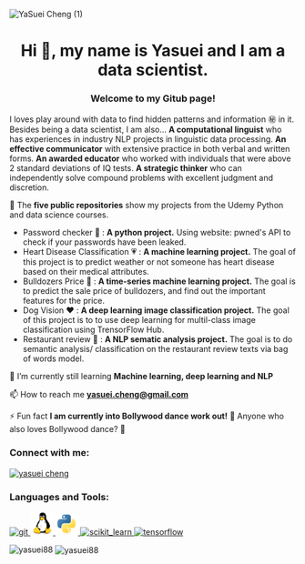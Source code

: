 ![YaSuei Cheng (1)](https://user-images.githubusercontent.com/70978272/136773808-3baf9da0-72d2-4246-9796-0dcb4d620a93.png)



<h1 align="center">Hi 👋, my name is Yasuei and I am a data scientist. </h1>
<h3 align="center"> Welcome to my Gitub page! </h3>

I loves play around with data to find hidden patterns and information :secret: in it. Besides being a data scientist, I am also...
**A computational linguist** who has experiences in industry NLP projects in linguistic data processing. **An effective communicator** with extensive practice in both verbal and written forms. **An awarded educator** who worked with individuals that were above 2 standard deviations of IQ tests. **A strategic thinker** who can independently solve compound problems with excellent judgment and discretion.

🔦 The **five public repositories** show my projects from the Udemy Python and data science courses.

* Password checker :cop: : **A python project.** Using website: pwned's API to check if your passwords have been leaked.
* Heart Disease Classification :heartpulse: : **A machine learning project.** The goal of this project is to predict weather or not someone has heart disease based on their medical attributes.
* Bulldozers Price :tractor: : **A time-series machine learning project.** The goal is to predict the sale price of bulldozers, and find out the important features for the price.
* Dog Vision :hearts: : **A deep learning image classification project.** The goal of this project is to to use deep learning for multil-class image classification using TrensorFlow Hub.
* Restaurant review :pizza: : **A NLP sematic analysis project.** The goal is to do semantic analysis/ classification on the restaurant review texts via bag of words model. 

🌱 I’m currently still learning **Machine learning, deep learning and NLP**

 📫 How to reach me **yasuei.cheng@gmail.com**

 ⚡ Fun fact **I am currently into Bollywood dance work out!** :dancer: Anyone who also loves Bollywood dance? :raising_hand:

<h3 align="left">Connect with me:</h3>
<p align="left">
<a href="https://www.linkedin.com/in/yasuei-cheng-26323735/" target="blank"><img align="center" src="https://raw.githubusercontent.com/rahuldkjain/github-profile-readme-generator/master/src/images/icons/Social/linked-in-alt.svg" alt="yasuei cheng" height="30" width="40" /></a>
</p>

<h3 align="left">Languages and Tools:</h3>
<p align="left"> <a href="https://git-scm.com/" target="_blank"> <img src="https://www.vectorlogo.zone/logos/git-scm/git-scm-icon.svg" alt="git" width="40" height="40"/> </a> <a href="https://www.linux.org/" target="_blank"> <img src="https://raw.githubusercontent.com/devicons/devicon/master/icons/linux/linux-original.svg" alt="linux" width="40" height="40"/> </a> <a href="https://www.python.org" target="_blank"> <img src="https://raw.githubusercontent.com/devicons/devicon/master/icons/python/python-original.svg" alt="python" width="40" height="40"/> </a> <a href="https://scikit-learn.org/" target="_blank"> <img src="https://upload.wikimedia.org/wikipedia/commons/0/05/Scikit_learn_logo_small.svg" alt="scikit_learn" width="40" height="40"/> </a> <a href="https://www.tensorflow.org" target="_blank"> <img src="https://www.vectorlogo.zone/logos/tensorflow/tensorflow-icon.svg" alt="tensorflow" width="40" height="40"/> </a> </p>

<p><img align="left" src="https://github-readme-stats.vercel.app/api/top-langs?username=yasuei88&show_icons=true&locale=en&layout=compact" alt="yasuei88" /></p>

<p>&nbsp;<img align="center" src="https://github-readme-stats.vercel.app/api?username=yasuei88&show_icons=true&locale=en" alt="yasuei88" /></p>



